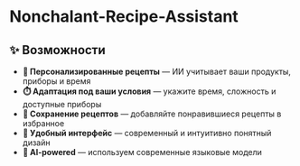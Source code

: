 # Nonchalant-Recipe-Assistant
## ✨ Возможности

- **🎯 Персонализированные рецепты** — ИИ учитывает ваши продукты, приборы и время
- **⏱️ Адаптация под ваши условия** — укажите время, сложность и доступные приборы
- **💾 Сохранение рецептов** — добавляйте понравившиеся рецепты в избранное
- **📱 Удобный интерфейс** — современный и интуитивно понятный дизайн
- **🤖 AI-powered** — используем современные языковые модели

